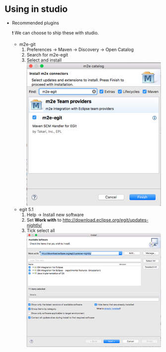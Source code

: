 # Using in studio


* Recommended plugins

    :heavy_exclamation_mark: We can choose to ship these with studio.
 
    * m2e-git
        1. Preferences -> Maven -> Discovery -> Open Catalog
        2. Search for m2e-egit
        3. Select and install 
![m2e-egit](m2e-egit.png)
    * egit 5.1
        1. Help -> Install new software
        2. Set **Work with** to http://download.eclipse.org/egit/updates-nightly/
        3. Tick select all
![](egit.png)